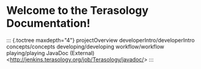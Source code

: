Welcome to the Terasology Documentation!
========================================

::: {.toctree maxdepth="4"}
projectOverview developerIntro/developerIntro concepts/concepts
developing/developing workflow/workflow playing/playing JavaDoc
(External) \<<http://jenkins.terasology.org/job/Terasology/javadoc/>\>
:::

